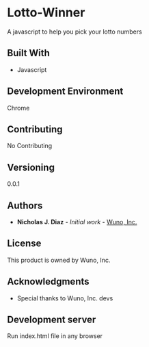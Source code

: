 # Lotto-Winner

A javascript to help you pick your lotto numbers

## Built With

* Javascript

## Development Environment

Chrome

## Contributing

No Contributing

## Versioning

0.0.1

## Authors

* **Nicholas J. Diaz** - *Initial work* - [Wuno, Inc.](https://wuno.com)

## License

This product is owned by Wuno, Inc. 

## Acknowledgments

* Special thanks to Wuno, Inc. devs

## Development server
Run index.html file in any browser

